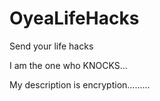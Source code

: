 # OyeaLifeHacks
Send your life hacks

I am the one who KNOCKS...

My description is encryption.........
